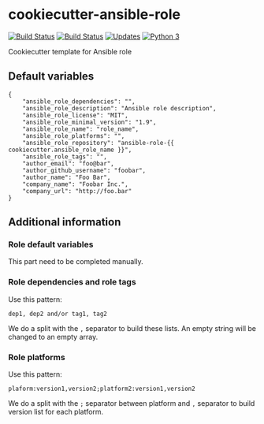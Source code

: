 # cookiecutter-ansible-role

[![Build Status](https://img.shields.io/travis/infOpen/cookiecutter-ansible-role/master.svg?label=travis_master)](https://travis-ci.org/infOpen/cookiecutter-ansible-role)
[![Build Status](https://img.shields.io/travis/infOpen/cookiecutter-ansible-role/develop.svg?label=travis_develop)](https://travis-ci.org/infOpen/cookiecutter-ansible-role)
[![Updates](https://pyup.io/repos/github/infOpen/cookiecutter-ansible-role/shield.svg)](https://pyup.io/repos/github/infOpen/cookiecutter-ansible-role/)
[![Python 3](https://pyup.io/repos/github/infOpen/cookiecutter-ansible-role/python-3-shield.svg)](https://pyup.io/repos/github/infOpen/cookiecutter-ansible-role/)

Cookiecutter template for Ansible role

## Default variables

    {
        "ansible_role_dependencies": "",
        "ansible_role_description": "Ansible role description",
        "ansible_role_license": "MIT",
        "ansible_role_minimal_version": "1.9",
        "ansible_role_name": "role_name",
        "ansible_role_platforms": "",
        "ansible_role_repository": "ansible-role-{{ cookiecutter.ansible_role_name }}",
        "ansible_role_tags": "",
        "author_email": "foo@bar",
        "author_github_username": "foobar",
        "author_name": "Foo Bar",
        "company_name": "Foobar Inc.",
        "company_url": "http://foo.bar"
    }

## Additional information

### Role default variables

This part need to be completed manually.

### Role dependencies and role tags

Use this pattern:

    dep1, dep2 and/or tag1, tag2

We do a split with the `,` separator to build these lists.
An empty string will be changed to an empty array.

### Role platforms

Use this pattern:

    plaform:version1,version2;platform2:version1,version2

We do a split with the `;` separator between platform and `,` separator
to build version list for each platform.

